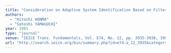 ```yaml
---
title: "Consideration on Adaptive System Identification Based on Filter Banks"
authors:
  - "Hitoshi HONMA"
  - "Satoshi YAMAGUCHI"
year: 1991
type: "journal"
venue: "IEICE Trans. Fundamentals, Vol. E74, No. 12, pp. 3935-3938, 1991-12-01."
url: "http://search.ieice.org/bin/summary.php?id=e74-a_12_3935&category=A&year=1991&lang=E&abst="
---
```

